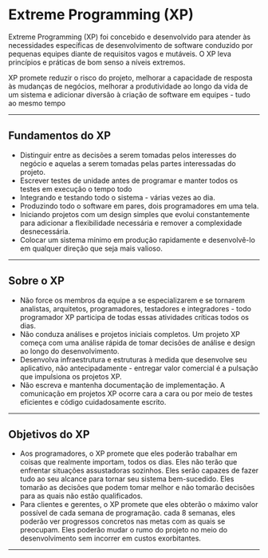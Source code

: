 
# Extreme Programming (XP)

Extreme Programming (XP) foi concebido e desenvolvido para atender às necessidades específicas de desenvolvimento de software conduzido por pequenas equipes diante de requisitos vagos e mutáveis. O XP leva princípios e práticas de bom senso a níveis extremos.

XP promete reduzir o risco do projeto, melhorar a capacidade de resposta às mudanças de negócios, melhorar a produtividade ao longo da vida de um sistema e adicionar diversão à criação de software em equipes - tudo ao mesmo tempo

---

## Fundamentos do XP

- Distinguir entre as decisões a serem tomadas pelos interesses do negócio e aquelas a serem tomadas pelas partes interessadas do projeto.
- Escrever testes de unidade antes de programar e manter todos os testes em execução o tempo todo
- Integrando e testando todo o sistema - várias vezes ao dia.
- Produzindo todo o software em pares, dois programadores em uma tela.
- Iniciando projetos com um design simples que evolui constantemente para adicionar a flexibilidade necessária e remover a complexidade desnecessária.
- Colocar um sistema mínimo em produção rapidamente e desenvolvê-lo em qualquer direção que seja mais valioso.

---

## Sobre o XP

- Não force os membros da equipe a se especializarem e se tornarem analistas, arquitetos, programadores, testadores e integradores - todo programador XP participa de todas essas atividades críticas todos os dias.
- Não conduza análises e projetos iniciais completos. Um projeto XP começa com uma análise rápida de tomar decisões de análise e design ao longo do desenvolvimento.
- Desenvolva infraestrutura e estruturas à medida que desenvolve seu aplicativo, não antecipadamente - entregar valor comercial é a pulsação que impulsiona os projetos XP.
- Não escreva e mantenha documentação de implementação. A comunicação em projetos XP ocorre cara a cara ou por meio de testes eficientes e código cuidadosamente escrito.

---

## Objetivos do XP

- Aos programadores, o XP promete que eles poderão trabalhar em coisas que realmente importam, todos os dias. Eles não terão que enfrentar situações assustadoras sozinhos. Eles serão capazes de fazer tudo ao seu alcance para tornar seu sistema bem-sucedido. Eles tomarão as decisões que podem tomar melhor e não tomarão decisões para as quais não estão qualificados.
- Para clientes e gerentes, o XP promete que eles obterão o máximo valor possível de cada semana de programação. cada 8 semanas, eles poderão ver progressos concretos nas metas com as quais se preocupam. Eles poderão mudar o rumo do projeto no meio do desenvolvimento sem incorrer em custos exorbitantes.

---

